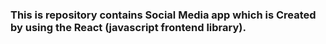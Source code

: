 <h3>This is repository contains Social Media app which is Created by using the React (javascript frontend library).</h3>
